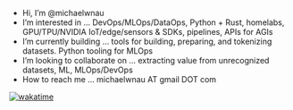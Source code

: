 - Hi, I’m @michaelwnau
- I’m interested in ... DevOps/MLOps/DataOps, Python + Rust, homelabs, GPU/TPU/NVIDIA IoT/edge/sensors & SDKs, pipelines, APIs for AGIs
- I’m currently building ... tools for building, preparing, and tokenizing datasets. Python tooling for MLOps
- I’m looking to collaborate on ... extracting value from unrecognized datasets, ML, MLOps/DevOps  
- How to reach me ... michaelwnau AT gmail DOT com

[![wakatime](https://wakatime.com/badge/user/170302a1-edc9-474e-95c0-32baadd11d40.svg)](https://wakatime.com/@170302a1-edc9-474e-95c0-32baadd11d40)


<!---
michaelwnau/michaelwnau is a ✨ special ✨ repository because its `README.md` (this file) appears on your GitHub profile.
You can click the Preview link to take a look at your changes.
--->

